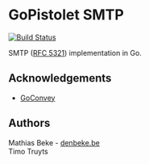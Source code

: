 GoPistolet SMTP
===============

[![Build Status](https://travis-ci.org/gopistolet/smtp.svg?branch=master)](https://travis-ci.org/gopistolet/smtp)

SMTP ([RFC 5321](https://tools.ietf.org/html/rfc5321)) implementation in Go.


Acknowledgements
-----------------

* [GoConvey](github.com/smartystreets/goconvey/convey)

Authors
-------

Mathias Beke - [denbeke.be](http://denbeke.be)  
Timo Truyts
